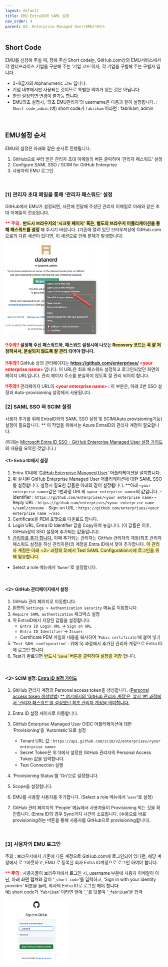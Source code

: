 ```yaml
---
layout: default
title: EMU EntraID와 SAML 설정
nav_order: 4
parent: 03. Enterprise Managed User(EMU)서비스
---
```


## Short Code

EMU를 신청해 주실 때, 정해 주신 Short code는, GitHub.com상의 EMU서비스에서 각 엔터프라이즈 기업을 구분해 주는 ‘기업 코드’이자, 각 기업을 구별해 주는 구별자 입니다. 
-	3~8글자의 Alphanumeric 코드 입니다. 
-	기업 내부에서만 사용되는 것이므로 특별한 의미가 있는 것은 아닙니다. 
-	한번 설정되면 변경이 불가능 합니다. 
-	EMU최초 설정시, ‘최초 EMU관리자’의 username은 다음과 같이 설정됩니다. 
: `Short code_admin`
(예) short code가 `fabrikam` 이라면 : fabrikam_admin

<br> 

## EMU설정 순서

EMU의 설정은 아래와 같은 순서로 진행됩니다.  

1.	GitHub으로 부터 받은 관리자 초대 이메일의 버튼 클릭하여 ‘관리자 패스워드' 설정
2.	Configure SAML SSO / SCIM for GitHub Enterprise
3.	사용자의 EMU 로그인

<br>

### [1] 관리자 초대 메일을 통해 ‘관리자 패스워드’ 설정
 
GitHub에서 EMU가 설정되면, 사전에 전달해 주셨던 관리자 이메일로 아래와 같은 초대 이메일이 전송됩니다. 

**<span style="color:red"> ** 주의 </span>** : **<span style="background-color:#fff5b1"> 반드시 브라우저의 ‘시크릿 페이지' 혹은, 별도의 브라우저 어플리케이션을 통해 패스워드를 설정 </span>** 해 주시기 바랍니다. (기존에 열려 있던 브라우저상에 GitHub.com으로의 다른 세션이 있다면, 이 세션으로 인해 문제가 발생합니다)


  ![image](./img/adminpw-incognito.png)

#### **<span style="color:red"> !!주의!! </span>**   설정해 주신 패스워드와, 패스워드 설정시에 나오는 <span style="background-color:#fff5b1"> Recovery 코드는 꼭 잘 저장하셔서, 분실되지 않도록 잘 관리 </span>  되어야 합니다. 

**<span style="color:red"> !!주의!! </span>** GitHub 상의 관리페이지는 **<span style="color:red"> https://github.com/enterprises/ \<your enterprise name> </span>**  입니다. 이 URL은 최초 패스워드 설정하고 로그인되었던 화면의 페이지 URL입니다. 관리 페이지 주소를 분실하지 않도록 잘 관리 되어야 합니다. 
  
 **<span style="color:red"> !!주의!! </span>**  관리페이지 URL의 **<span style="color:red"> \<your enterprise name> </span>**  : 이 부분은, 아래 2번 SSO 설정과 Auto-provisioning 설정에서 사용됩니다.
<br> 

### [2] SAML SSO 와 SCIM 설정 
  
  사용자 추가를 위해 EntraID와의 SAML SSO 설정 및 SCIM(Auto provisioning기능) 설정이 필요합니다. 
  ** 이 작업을 위해서는 Azure EntraID의 관리자 계정이 필요합니다. 
  
  (아래는 [Microsoft Entra ID SSO - GitHub Enterprise Managed User 설정 가이드](https://learn.microsoft.com/en-us/entra/identity/saas-apps/github-enterprise-managed-user-tutorial)의 내용을 요약한 것입니다.)
  
#### <1> Entra ID에서 설정
  
  1) Entra ID내에 ‘[GitHub Enterprise Managed User](https://azuremarketplace.microsoft.com/en-us/marketplace/apps/aad.githubenterprisemanageduser?tab=Overview)’ 어플리케이션을 설치합니다. 
  2) 위 설치된 GitHub Enterprise Managed User 어플리케이션에 대한 SAML SSO를 설정합니다.
  설정시 필요한 값들은 아래와 같이 설정됩니다. 
  **아래 `<your enterprise name>`값은 1번과정 URL의 `<your enterprise name>`의 값입니다. 
    - Identifier : `https://github.com/enterprises/<your enterprise name>`
    - Reply URL : `https://github.com/enterprises/<your enterprise name >/saml/consume`
    - Sign-on URL : `https://github.com/enterprises/<your enterprise name >/sso`
  3) Certificate을 PEM 포맷으로 다운로드 합니다. 
  4) Login URL, Entra ID Identifier 값을 Copy하여 놓습니다. (이 값들은 이후, GitHub상의 SSO 설정에 추가되는 값들입니다)
  5) [관리자를 추가 합니다.](https://learn.microsoft.com/en-us/entra/identity/saas-apps/github-enterprise-managed-user-tutorial#assign-the-microsoft-entra-test-user) 이때 추가되는 관리자는 GitHub 관리자의 계정(최초 관리자 패스워드 설정을 하신 관리자분)의 계정을 Entra ID에서 찾아 추가합니다. <span style="background-color:#fff5b1"> 이 관리자 계정은 아래 <2> 과정의 5)에서 Test SAML Configuration시에 로그인을 위해 필요합니다. </span> 
  -	Select a role 메뉴에서 ‘`Owner`’로 설정합니다. 
  
   
<br>

#### <2> GitHub 관리페이지에서 설정

1)	GitHub 관리 페이지로 이동합니다. 
2)	왼편의 `Settings > Authentication security` 메뉴로 이동합니다. 
3)	`Require SAML authentication` 체크박스 설정
4)	위 EntraID에서 저장된 값들을 설정합니다. 
    - `Entra ID Login URL` → `Sign on URL`
    - `Entra ID Identifier` → `Issuer`
    - Certificate PEM 파일의 내용을 복사하여 ‘`Pubic certificate`’에 붙여 넣기
5)	‘`Test SAML configuration`’ : 위에 5) 과정에서 추가된 관리자 계정으로 Entra ID에 로그인 합니다. 
6)	Test가 완료되면 <span style="background-color:#fff5b1"> 반드시 ‘`Save`’ 버튼을 클릭하여 설정을 저장 </span> 합니다. 

<br>

#### <3> SCIM 설정: [Entra ID 설정 가이드](https://learn.microsoft.com/en-us/entra/identity/saas-apps/github-enterprise-managed-user-provisioning-tutorial)

1)	GitHub 관리자 계정의 Personal access token을 생성합니다. ([Personal access token 생성방법](https://docs.github.com/en/enterprise-cloud@latest/admin/identity-and-access-management/provisioning-user-accounts-for-enterprise-managed-users/configuring-scim-provisioning-for-enterprise-managed-users#creating-a-personal-access-token)) 
 <U> ** 여기에서의 ‘GitHub 관리자 계정’은, 앞서 1번 과정에서 ‘관리자 패스워드’를 설정했던 최초 관리자 계정을 의미합니다. </U> 

2)	Entra ID 설정 페이지로 이동합니다. 
3)	GitHub Enterprise Managed User OIDC 어플리케이션에 대한 ‘Provisioning’을 ‘Automatic’으로 설정
    -	Tenant URL 값 : `https://api.github.com/scim/v2/enterprises/<your enterprise name>`
    -	Secret Token은 위 1)에서 설정한 GitHub 관리자의 Personal Access Token 값을 입력합니다. 
    -	Test Connection 실행
4)	‘Provisioning Status’를 ‘On’으로 설정합니다.
5)	Scope을 설정합니다. 
6)	EMU를 사용할 사용자를 추가합니다. (Select a role 메뉴에서 ‘`user`’로 설정)
7)	GitHub 관리 페이지의 ‘People’ 메뉴에서 사용자들이 Provisioning 되는 것을 확인합니다. (Entra ID의 경우 Sync까지 시간이 소요됩니다. (수동으로 바로 provisioning하는 버튼을 통해 사용자를 GitHub으로 provisioning합니다). 

<br>

### [3] 사용자의 EMU 로그인
주의 :  브라우저에서 기존에 다른 계정으로 GitHub.com에 로그인되어 있다면, 해당 계정에서 로그아웃하고, EMU 로 등록된 회사 Entra ID계정으로 로그인 하여야 합니다. 

**<span style="color:red"> ** 주의 </span>** : 사용자들이 브라우저에서 로그인 시,  username 부분에 사용자 이메일이 아닌, 아래 화면 캡쳐와 같이 ‘`_short code`'를 입력하고, ‘Sign in with your identity provider’ 버튼을 눌러, 회사의 Entra ID로 로그인 해야 합니다.  
예) short code가 ‘`fabrikam`’ 이라면 앞에 ‘`_`’를 덧붙여 ‘`_fabrikam`’을 입력

 ![image](./img/emulogin.png)